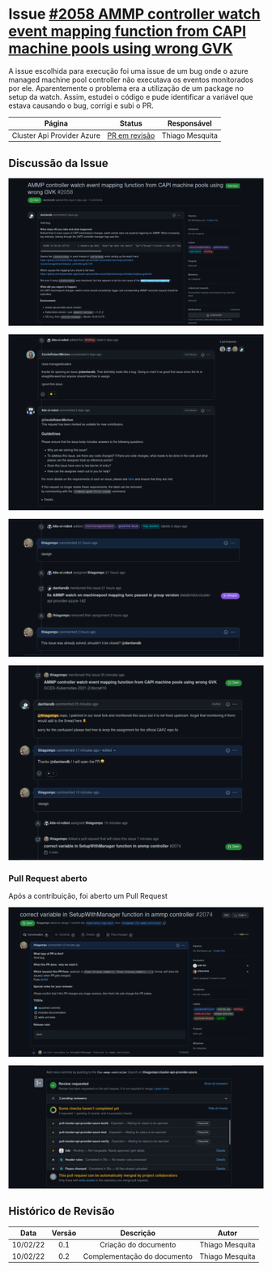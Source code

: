 # Issue [#2058 AMMP controller watch event mapping function from CAPI machine pools using wrong GVK](https://github.com/kubernetes-sigs/cluster-api-provider-azure/issues/2058)

A issue escolhida para execução foi uma issue de um bug onde o azure managed machine pool controller não executava os eventos monitorados por ele. Aparentemente o problema era a utilização de um package no setup da watch. Assim, estudei o código e pude identificar a variável que estava causando o bug, corrigi e subi o PR.

|Página|Status|Responsável|
|:--:|:--:|:--:|
|Cluster Api Provider Azure|[PR em revisão](https://github.com/kubernetes-sigs/cluster-api-provider-azure/pull/2074)|Thiago Mesquita|

## Discussão da Issue

![Issue Opened](../../../assets/sprint2/issue2058/print1.png)

![Issue Conversation](../../../assets/sprint2/issue2058/print2.png)

![Issue Conversation](../../../assets/sprint2/issue2058/print3.png)

![Issue Conversation](../../../assets/sprint2/issue2058/print4.png)

### Pull Request aberto

Após a contribuição, foi aberto um Pull Request

![PR Opened](../../../assets/sprint2/issue2058/print5.png)

![PR Opened](../../../assets/sprint2/issue2058/print6.png)

## Histórico de Revisão
|Data|Versão|Descrição|Autor|
|:--:|:--:|:--:|:--:|
|10/02/22|0.1|Criação do documento|Thiago Mesquita|
|10/02/22|0.2|Complementação do documento|Thiago Mesquita|
